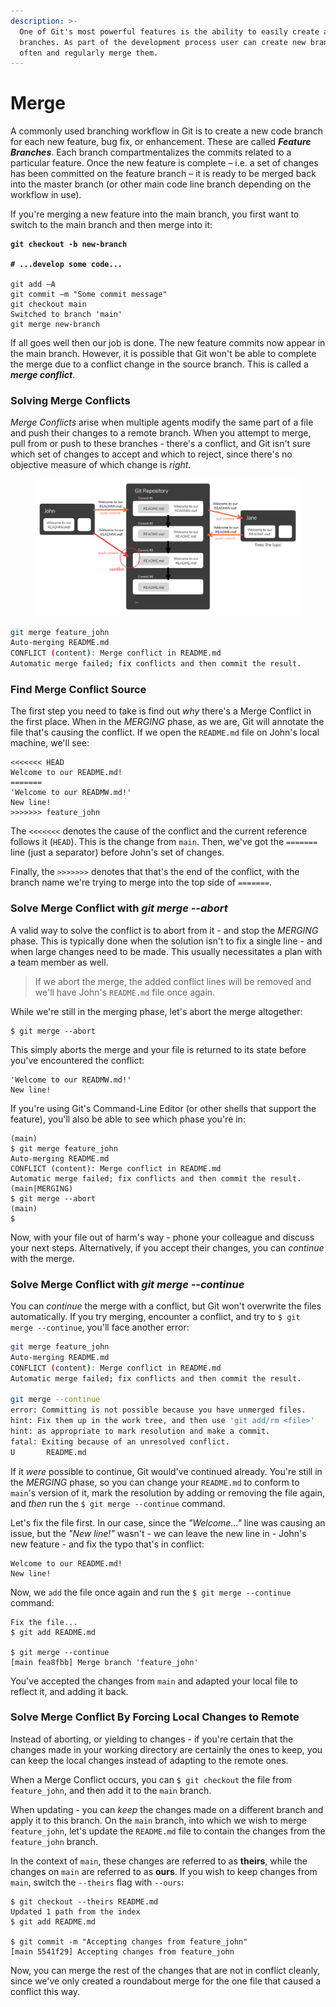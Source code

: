 ```yaml
---
description: >-
  One of Git's most powerful features is the ability to easily create and merge
  branches. As part of the development process user can create new branches
  often and regularly merge them.
---
```


# Merge

A commonly used branching workflow in Git is to create a new code branch for each new feature, bug fix, or enhancement. These are called _**Feature Branches**_. Each branch compartmentalizes the commits related to a particular feature. Once the new feature is complete – i.e. a set of changes has been committed on the feature branch – it is ready to be merged back into the master branch (or other main code line branch depending on the workflow in use).

If you're merging a new feature into the main branch, you first want to switch to the main branch and then merge into it:

<pre class="language-bash"><code class="lang-bash"><strong>git checkout -b new-branch
</strong><strong>
</strong><strong># ...develop some code...
</strong>
git add –A
git commit –m "Some commit message"
git checkout main
Switched to branch 'main'
git merge new-branch</code></pre>

If all goes well then our job is done. The new feature commits now appear in the main branch. However, it is possible that Git won't be able to complete the merge due to a conflict change in the source branch. This is called a _**merge conflict**_.

### Solving Merge Conflicts

_Merge Conflicts_ arise when multiple agents modify the same part of a file and push their changes to a remote branch. When you attempt to merge, pull from or push to these branches - there's a conflict, and Git isn't sure which set of changes to accept and which to reject, since there's no objective measure of which change is _right_.

<figure><img src="../.gitbook/assets/image (5).png" alt=""><figcaption></figcaption></figure>

```bash
git merge feature_john
Auto-merging README.md
CONFLICT (content): Merge conflict in README.md
Automatic merge failed; fix conflicts and then commit the result.
```

### Find Merge Conflict Source <a href="#findmergeconflictsource" id="findmergeconflictsource"></a>

The first step you need to take is find out _why_ there's a Merge Conflict in the first place. When in the _MERGING_ phase, as we are, Git will annotate the file that's causing the conflict. If we open the `README.md` file on John's local machine, we'll see:

```
<<<<<<< HEAD
Welcome to our README.md!
=======
'Welcome to our READMW.md!' 
New line!
>>>>>>> feature_john
```

The `<<<<<<<` denotes the cause of the conflict and the current reference follows it (`HEAD`). This is the change from `main`. Then, we've got the `=======` line (just a separator) before John's set of changes.

Finally, the `>>>>>>>` denotes that that's the end of the conflict, with the branch name we're trying to merge into the top side of `=======`.

### Solve Merge Conflict with _git merge --abort_ <a href="#solvemergeconflictwithgitmergeabort" id="solvemergeconflictwithgitmergeabort"></a>

A valid way to solve the conflict is to abort from it - and stop the _MERGING_ phase. This is typically done when the solution isn't to fix a single line - and when large changes need to be made. This usually necessitates a plan with a team member as well.

> If we abort the merge, the added conflict lines will be removed and we'll have John's `README.md` file once again.

While we're still in the merging phase, let's abort the merge altogether:

```
$ git merge --abort
```

This simply aborts the merge and your file is returned to its state before you've encountered the conflict:

```
'Welcome to our READMW.md!' 
New line!
```

If you're using Git's Command-Line Editor (or other shells that support the feature), you'll also be able to see which phase you're in:

```
(main)
$ git merge feature_john
Auto-merging README.md
CONFLICT (content): Merge conflict in README.md
Automatic merge failed; fix conflicts and then commit the result.
(main|MERGING)
$ git merge --abort
(main)
$
```

Now, with your file out of harm's way - phone your colleague and discuss your next steps. Alternatively, if you accept their changes, you can _continue_ with the merge.

### Solve Merge Conflict with _git merge --continue_ <a href="#solvemergeconflictwithgitmergecontinue" id="solvemergeconflictwithgitmergecontinue"></a>

You can _continue_ the merge with a conflict, but Git won't overwrite the files automatically. If you try merging, encounter a conflict, and try to `$ git merge --continue`, you'll face another error:

```bash
git merge feature_john
Auto-merging README.md
CONFLICT (content): Merge conflict in README.md
Automatic merge failed; fix conflicts and then commit the result.

git merge --continue
error: Committing is not possible because you have unmerged files.
hint: Fix them up in the work tree, and then use 'git add/rm <file>'
hint: as appropriate to mark resolution and make a commit.
fatal: Exiting because of an unresolved conflict.
U       README.md
```

If it _were_ possible to continue, Git would've continued already. You're still in the _MERGING_ phase, so you can change your `README.md` to conform to `main`'s version of it, mark the resolution by adding or removing the file again, and _then_ run the `$ git merge --continue` command.

Let's fix the file first. In our case, since the _"Welcome..."_ line was causing an issue, but the _"New line!"_ wasn't - we can leave the new line in - John's new feature - and fix the typo that's in conflict:

```
Welcome to our README.md!
New line!
```

Now, we `add` the file once again and run the `$ git merge --continue` command:

```
Fix the file...
$ git add README.md

$ git merge --continue
[main fea8fbb] Merge branch 'feature_john'
```

You've accepted the changes from `main` and adapted your local file to reflect it, and adding it back.

### Solve Merge Conflict By Forcing Local Changes to Remote <a href="#solvemergeconflictbyforcinglocalchangestoremote" id="solvemergeconflictbyforcinglocalchangestoremote"></a>

Instead of aborting, or yielding to changes - if you're certain that the changes made in your working directory are certainly the ones to keep, you can keep the local changes instead of adapting to the remote ones.

When a Merge Conflict occurs, you can `$ git checkout` the file from `feature_john`, and then add it to the `main` branch.

When updating - you can _keep_ the changes made on a different branch and apply it to this branch. On the `main` branch, into which we wish to merge `feature_john`, let's update the `README.md` file to contain the changes from the `feature_john` branch.

In the context of `main`, these changes are referred to as **theirs**, while the changes on `main` are referred to as **ours**. If you wish to keep changes from `main`, switch the `--theirs` flag with `--ours`:

```
$ git checkout --theirs README.md
Updated 1 path from the index
$ git add README.md

$ git commit -m "Accepting changes from feature_john"
[main 5541f29] Accepting changes from feature_john
```

Now, you can merge the rest of the changes that are not in conflict cleanly, since we've only created a roundabout merge for the one file that caused a conflict this way.

